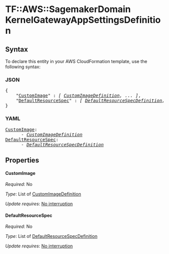 # TF::AWS::SagemakerDomain KernelGatewayAppSettingsDefinition

## Syntax

To declare this entity in your AWS CloudFormation template, use the following syntax:

### JSON

<pre>
{
    "<a href="#customimage" title="CustomImage">CustomImage</a>" : <i>[ <a href="customimagedefinition.md">CustomImageDefinition</a>, ... ]</i>,
    "<a href="#defaultresourcespec" title="DefaultResourceSpec">DefaultResourceSpec</a>" : <i>[ <a href="defaultresourcespecdefinition.md">DefaultResourceSpecDefinition</a>, ... ]</i>
}
</pre>

### YAML

<pre>
<a href="#customimage" title="CustomImage">CustomImage</a>: <i>
      - <a href="customimagedefinition.md">CustomImageDefinition</a></i>
<a href="#defaultresourcespec" title="DefaultResourceSpec">DefaultResourceSpec</a>: <i>
      - <a href="defaultresourcespecdefinition.md">DefaultResourceSpecDefinition</a></i>
</pre>

## Properties

#### CustomImage

_Required_: No

_Type_: List of <a href="customimagedefinition.md">CustomImageDefinition</a>

_Update requires_: [No interruption](https://docs.aws.amazon.com/AWSCloudFormation/latest/UserGuide/using-cfn-updating-stacks-update-behaviors.html#update-no-interrupt)

#### DefaultResourceSpec

_Required_: No

_Type_: List of <a href="defaultresourcespecdefinition.md">DefaultResourceSpecDefinition</a>

_Update requires_: [No interruption](https://docs.aws.amazon.com/AWSCloudFormation/latest/UserGuide/using-cfn-updating-stacks-update-behaviors.html#update-no-interrupt)

